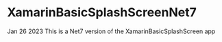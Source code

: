 # XamarinBasicSplashScreenNet7
Jan 26 2023
This is a Net7 version of the XamarinBasicSplashScreen app
